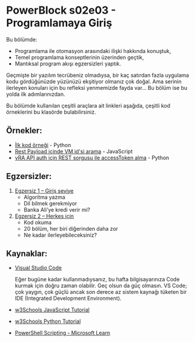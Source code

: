 # PowerBlock s02e03 - Programlamaya Giriş

Bu bölümde:
- Programlama ile otomasyon arasındaki ilişki hakkında konuştuk,
- Temel programlama konseptlerinin üzerinden geçtik,
- Mantıksal program akışı egzersizleri yaptık.

Geçmişte bir yazılım tecrübeniz olmadıysa, bir kaç satırdan fazla uygulama kodu gördüğünüzde yüzünüzü ekşitiyor olmanız çok doğal. Ama serinin ilerleyen konuları için bu refleksi yenmemizde fayda var... Bu bölüm ise bu yolda ilk adımlarınızdan.

Bu bölümde kullanılan çeşitli araçlara ait linkleri aşağıda, çeşitli kod örneklerini bu klasörde bulabilirsiniz.

## Örnekler:
- [İlk kod örneği](./Ornekler/ilkKodOrnegi.py) - Python
- [Rest Payload içinde VM id'si arama](./Ornekler/vmBulInRestPayload.js) - JavaScript
- [vRA API auth için REST sorgusu ile accessToken alma](./Ornekler/getVraToken.py) - Python

## Egzersizler:
1. [Egzersiz 1 – Giriş seviye](./Egzersiz%201)
   - Algoritma yazma
   - Dil bilmek gerekmiyor
   - Banka Ali’ye kredi verir mi?
2. [Egzersiz 2 – Herkes için](./Egzersiz%202/)
   - Kod okuma
   - 20 bölüm, her biri diğerinden daha zor
   - Ne kadar ilerleyebileceksiniz?

## Kaynaklar:
- [Visual Studio Code](https://code.visualstudio.com)

   Eğer bugüne kadar kullanmadıysanız, bu hafta bilgisayarınıza Code kurmak için doğru zaman olabilir. Geç olsun da güç olmasın. VS Code; çok yaygın, çok güçlü ancak son derece az sistem kaynağı tüketen bir IDE (Integrated Development Environment). 
- [w3Schools JavaScript Tutorial](https://www.w3schools.com/js/default.asp)
- [w3Schools Python Tutorial](https://www.w3schools.com/python/default.asp)
- [PowerShell Scripting - Microsoft Learn](https://learn.microsoft.com/tr-tr/powershell/scripting/)